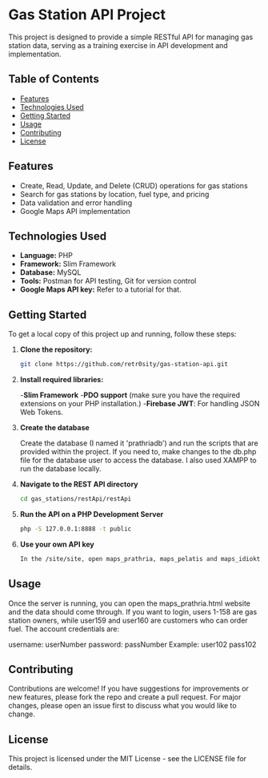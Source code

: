 # Gas Station API Project


This project is designed to provide a simple RESTful API for managing gas station data, serving as a training exercise in API development and implementation.

## Table of Contents

- [Features](#features)
- [Technologies Used](#technologies-used)
- [Getting Started](#getting-started)
- [Usage](#usage)
- [Contributing](#contributing)
- [License](#license)

## Features

- Create, Read, Update, and Delete (CRUD) operations for gas stations
- Search for gas stations by location, fuel type, and pricing
- Data validation and error handling
- Google Maps API implementation

## Technologies Used

- **Language:** PHP
- **Framework:** Slim Framework
- **Database:** MySQL
- **Tools:** Postman for API testing, Git for version control
- **Google Maps API key:** Refer to a tutorial for that.

## Getting Started

To get a local copy of this project up and running, follow these steps:

1. **Clone the repository:**
   ```bash
   git clone https://github.com/retr0sity/gas-station-api.git

2. **Install required libraries:**

   -**Slim Framework**
   -**PDO support** (make sure you have the required extensions on your PHP installation.)
   -**Firebase JWT**: For handling JSON Web Tokens.

3. **Create the database**

   Create the database (I named it 'prathriadb') and run the scripts that are provided within the project. If you need to, make changes to the db.php file for the database user to access the database.
   I also used XAMPP to run the database locally.

4. **Navigate to the REST API directory**
   ```bash
   cd gas_stations/restApi/restApi

5. **Run the API on a PHP Development Server**
   ```bash
   php -S 127.0.0.1:8888 -t public

6. **Use your own API key**
   ```bash
   In the /site/site, open maps_prathria, maps_pelatis and maps_idioktitis files and paste your API key in the (yourkey) section.

## Usage

Once the server is running, you can open the maps_prathria.html website and the data should come through. If you want to login, users 1-158 are gas station owners, while user159 and user160 are customers who can order fuel.
The account credentials are:

username: userNumber password: passNumber
Example:
user102
pass102

## Contributing

Contributions are welcome! If you have suggestions for improvements or new features, please fork the repo and create a pull request. For major changes, please open an issue first to discuss what you would like to change.

## License

This project is licensed under the MIT License - see the LICENSE file for details.
